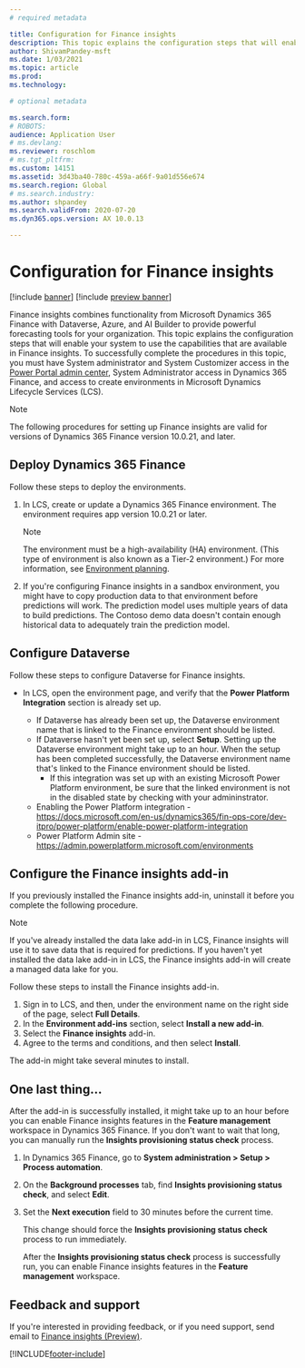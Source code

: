 ```yaml
---
# required metadata

title: Configuration for Finance insights
description: This topic explains the configuration steps that will enable your system to use the capabilities that are available in Finance insights.
author: ShivamPandey-msft
ms.date: 1/03/2021
ms.topic: article
ms.prod: 
ms.technology: 

# optional metadata

ms.search.form: 
# ROBOTS: 
audience: Application User
# ms.devlang: 
ms.reviewer: roschlom
# ms.tgt_pltfrm: 
ms.custom: 14151
ms.assetid: 3d43ba40-780c-459a-a66f-9a01d556e674
ms.search.region: Global
# ms.search.industry: 
ms.author: shpandey
ms.search.validFrom: 2020-07-20
ms.dyn365.ops.version: AX 10.0.13

---
```

# Configuration for Finance insights

[!include [banner](../includes/banner.md)]
[!include [preview banner](../includes/preview-banner.md)]

Finance insights combines functionality from Microsoft Dynamics 365 Finance with Dataverse, Azure, and AI Builder to provide powerful forecasting tools for your organization. This topic explains the configuration steps that will enable your system to use the capabilities that are available in Finance insights. To successfully complete the procedures in this topic, you must have System administrator and System Customizer access in the [Power Portal admin center](https://admin.powerplatform.microsoft.com/), System Administrator access in Dynamics 365 Finance, and access to create environments in Microsoft Dynamics Lifecycle Services (LCS).

> [!NOTE]
> The following procedures for setting up Finance insights are valid for versions of Dynamics 365 Finance version 10.0.21, and later.

## Deploy Dynamics 365 Finance

Follow these steps to deploy the environments.

1. In LCS, create or update a Dynamics 365 Finance environment. The environment requires app version 10.0.21 or later.

    > [!NOTE]
    > The environment must be a high-availability (HA) environment. (This type of environment is also known as a Tier-2 environment.) For more information, see [Environment planning](../../fin-ops-core/fin-ops/imp-lifecycle/environment-planning.md).

2. If you're configuring Finance insights in a sandbox environment, you might have to copy production data to that environment before predictions will work. The prediction model uses multiple years of data to build predictions. The Contoso demo data doesn't contain enough historical data to adequately train the prediction model. 

## Configure Dataverse

Follow these steps to configure Dataverse for Finance insights.

- In LCS, open the environment page, and verify that the **Power Platform Integration** section is already set up.

  - If Dataverse has already been set up, the Dataverse environment name that is linked to the Finance environment should be listed.
  - If Dataverse hasn't yet been set up, select **Setup**. Setting up the Dataverse environment might take up to an hour. When the setup has been completed successfully, the Dataverse environment name that's linked to the Finance environment should be listed.
    - If this integration was set up with an existing Microsoft Power Platform environment, be sure that the linked environment is not in the disabled state by checking with your admininstrator. 
  - Enabling the Power Platform integration - https://docs.microsoft.com/en-us/dynamics365/fin-ops-core/dev-itpro/power-platform/enable-power-platform-integration 
  - Power Platform Admin site - https://admin.powerplatform.microsoft.com/environments

## Configure the Finance insights add-in

If you previously installed the Finance insights add-in, uninstall it before you complete the following procedure.

> [!NOTE]
> If you've already installed the data lake add-in in LCS, Finance insights will use it to save data that is required for predictions. If you haven't yet installed the data lake add-in in LCS, the Finance insights add-in will create a managed data lake for you.

Follow these steps to install the Finance insights add-in.

1. Sign in to LCS, and then, under the environment name on the right side of the page, select **Full Details**.
2. In the **Environment add-ins** section, select **Install a new add-in**.
3. Select the **Finance insights** add-in.
4. Agree to the terms and conditions, and then select **Install**.

The add-in might take several minutes to install.

## One last thing...

After the add-in is successfully installed, it might take up to an hour before you can enable Finance insights features in the **Feature management** workspace in Dynamics 365 Finance. If you don't want to wait that long, you can manually run the **Insights provisioning status check** process. 

1. In Dynamics 365 Finance, go to **System administration \> Setup \> Process automation**.
2. On the **Background processes** tab, find **Insights provisioning status check**, and select **Edit**.
3. Set the **Next execution** field to 30 minutes before the current time.

   This change should force the **Insights provisioning status check** process to run immediately.

   After the **Insights provisioning status check** process is successfully run, you can enable Finance insights features in the **Feature management** workspace.

## Feedback and support

If you're interested in providing feedback, or if you need support, send email to [Finance insights (Preview)](mailto:fiap@microsoft.com).

[!INCLUDE[footer-include](../../includes/footer-banner.md)]
